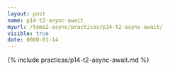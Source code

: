 ```yaml
---
layout: post
name: p14-t2-async-await
myurl: /tema2-async/practicas/p14-t2-async-await/
visible: true
date: 0000-01-14
---
```


{% include practicas/p14-t2-async-await.md %}
